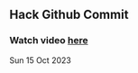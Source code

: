 
 ## Hack Github Commit 
 ### Watch video <a href="https://www.youtube.com">here</a> 
 Sun 15 Oct 2023 
